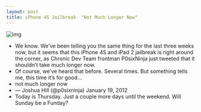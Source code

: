 ```yaml
---
layout: post
title: iPhone 4S Jailbreak- "Not Much Longer Now"
---
```

![img](http://media.idownloadblog.com/wp-content/uploads/2011/12/Jailbreak-iDB-Icon.jpg)
* We know. We’ve been telling you the same thing for the last three weeks now, but it seems that this iPhone 4S and iPad 2 jailbreak is right around the corner, as Chronic Dev Team frontman P0sixNinja just tweeted that it shouldn’t take much longer now.
* Of course, we’ve heard that before. Several times. But something tells me, this time it’s for good…
* not much longer now
* — Joshua Hill (@p0sixninja) January 19, 2012
* Today is Thursday. Just a couple more days until the weekend. Will Sunday be a Funday?


